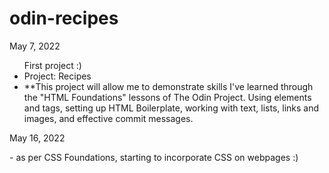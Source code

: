 # odin-recipes
<p> May 7, 2022 <p>
<ul> First project :) 
<li> Project: Recipes </li>
<li> **This project will allow me to demonstrate skills I've learned through the "HTML Foundations" lessons of The Odin Project. Using elements and tags, setting up HTML Boilerplate, working with text, lists, links and images, and effective commit messages. </li> </ul>
<p> May 16, 2022 <p>
<p> - as per CSS Foundations, starting to incorporate CSS on webpages :) </p>